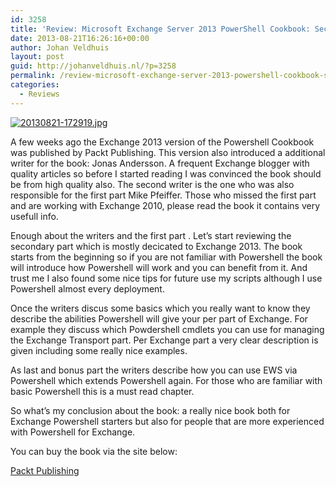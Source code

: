 ```yaml
---
id: 3258
title: 'Review: Microsoft Exchange Server 2013 PowerShell Cookbook: Second Edition'
date: 2013-08-21T16:26:16+00:00
author: Johan Veldhuis
layout: post
guid: http://johanveldhuis.nl/?p=3258
permalink: /review-microsoft-exchange-server-2013-powershell-cookbook-second-edition/
categories:
  - Reviews
---
```

[<img src="https://i0.wp.com/johanveldhuis.nl/wp-content/uploads/2013/08/20130821-172919.jpg?w=627" alt="20130821-172919.jpg" class="alignnone size-full" data-recalc-dims="1" />](https://i0.wp.com/johanveldhuis.nl/wp-content/uploads/2013/08/20130821-172919.jpg)

A few weeks ago the Exchange 2013 version of the Powershell Cookbook was published by Packt Publishing. This version also introduced a additional writer for the book: Jonas Andersson. A frequent Exchange blogger with quality articles so before I started reading I was convinced the book should be from high quality also. The second writer is the one who was also responsible for the first part Mike Pfeiffer. Those who missed the first part and are working with Exchange 2010, please read the book it contains very usefull info.

Enough about the writers and the first part . Let&#8217;s start reviewing the secondary part which is mostly decicated to Exchange 2013. The book starts from the beginning so if you are not familiar with Powershell the book will introduce how Powershell will work and you can benefit from it. And trust me I also found some nice tips for future use my scripts although I use Powershell almost every deployment.

Once the writers discus some basics which you really want to know they describe the abilities Powershell will give your per part of Exchange. For example they discuss which Powdershell cmdlets you can use for managing the Exchange Transport part. Per Exchange part a very clear description is given including some really nice examples.

As last and bonus part the writers describe how you can use EWS via Powershell which extends Powershell again. For those who are familiar with basic Powershell this is a must read chapter.

So what&#8217;s my conclusion about the book: a really nice book both for Exchange Powershell starters but also for people that are more experienced with Powershell for Exchange.

You can buy the book via the site below:

[Packt Publishing](http://bit.ly/10mKM9D)
